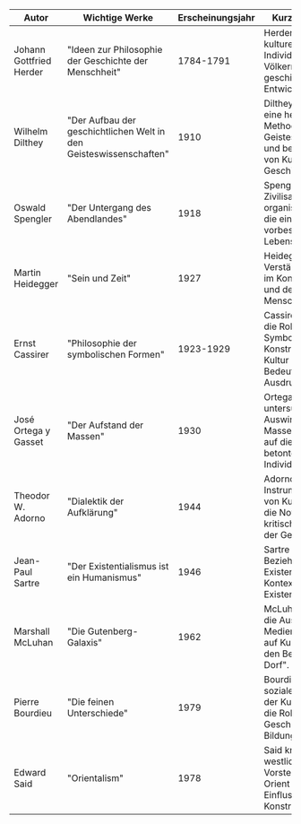 

| Autor                   | Wichtige Werke                                          | Erscheinungsjahr | Kurzbeschreibung                                                                                                        |
|-------------------------|---------------------------------------------------------|------------------|--------------------------------------------------------------------------------------------------------------------------|
| Johann Gottfried Herder | "Ideen zur Philosophie der Geschichte der Menschheit"   | 1784-1791        | Herder betonte die kulturelle Vielfalt und Individualität von Völkern in ihrer geschichtlichen Entwicklung.               |
| Wilhelm Dilthey         | "Der Aufbau der geschichtlichen Welt in den Geisteswissenschaften" | 1910     | Dilthey entwickelte eine hermeneutische Methode für die Geisteswissenschaften und betonte die Rolle von Kultur in der Geschichte. |
| Oswald Spengler         | "Der Untergang des Abendlandes"                          | 1918             | Spengler betrachtete Zivilisationen als organische Einheiten, die einem vorbestimmten Lebenszyklus folgen.                 |
| Martin Heidegger        | "Sein und Zeit"                                        | 1927             | Heidegger betonte das Verständnis von Kultur im Kontext des Seins und der Existenz des Menschen.                           |
| Ernst Cassirer          | "Philosophie der symbolischen Formen"                   | 1923-1929        | Cassirer analysierte die Rolle von Symbolen in der Konstruktion von Kultur und betonte die Bedeutung von Ausdrucksformen.  |
| José Ortega y Gasset    | "Der Aufstand der Massen"                              | 1930             | Ortega y Gasset untersuchte die Auswirkungen von Massengesellschaften auf die Kultur und betonte die Rolle des Individuums. |
| Theodor W. Adorno       | "Dialektik der Aufklärung"                              | 1944             | Adorno kritisierte die Instrumentalisierung von Kultur und betonte die Notwendigkeit kritischen Denkens in der Gesellschaft. |
| Jean-Paul Sartre        | "Der Existentialismus ist ein Humanismus"               | 1946             | Sartre analysierte die Beziehung zwischen Existenz und Kultur im Kontext des Existenzialismus.                              |
| Marshall McLuhan        | "Die Gutenberg-Galaxis"                                 | 1962             | McLuhan untersuchte die Auswirkungen von Medientechnologien auf Kultur und prägte den Begriff "globales Dorf".             |
| Pierre Bourdieu         | "Die feinen Unterschiede"                               | 1979             | Bourdieu analysierte soziale Distinktionen in der Kultur und betonte die Rolle von Geschmack und Bildung.                |
| Edward Said              | "Orientalism"                                          | 1978             | Said kritisierte westliche Vorstellungen vom Orient und deren Einfluss auf kulturelle Konstruktionen.                  |
